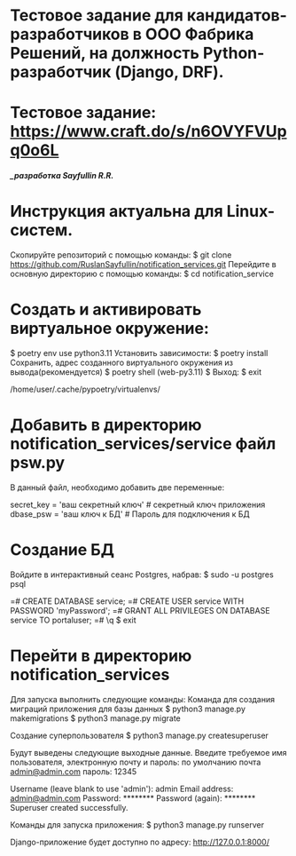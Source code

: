 # Тестовое задание для кандидатов-разработчиков в ООО Фабрика Решений, на должность Python-разработчик (Django, DRF). 
# Тестовое задание: https://www.craft.do/s/n6OVYFVUpq0o6L

##### _разработка Sayfullin R.R. 

Инструкция актуальна для Linux-систем.
========================================================================================================================

Скопируйте репозиторий с помощью команды:
$ git clone https://github.com/RuslanSayfullin/notification_services.git
Перейдите в основную директорию с помощью команды: 
$ cd notification_service

Создать и активировать виртуальное окружение:
========================================================================================================================
$ poetry env use python3.11
Установить зависимости:
$ poetry install 
Сохранить, адрес созданного виртуального окружения из вывода(рекомендуется)
$ poetry shell
(web-py3.11) $
Выход:
$ exit

/home/user/.cache/pypoetry/virtualenvs/

Добавить в директорию notification_services/service файл psw.py
========================================================================================================================
В данный файл, необходимо добавить две переменные:

secret_key = 'ваш секретный ключ'   # секретный ключ приложения
dbase_psw = 'ваш ключ к БД'         # Пароль для подключения к БД

Создание БД
========================================================================================================================
Войдите в интерактивный сеанс Postgres, набрав:
$ sudo -u postgres psql


=# CREATE DATABASE service;
=# CREATE USER service WITH PASSWORD 'myPassword';
=# GRANT ALL PRIVILEGES ON DATABASE service TO portaluser;
=# \q
$ exit

Перейти в директорию notification_services
========================================================================================================================
Для запуска выполнить следующие команды:
Команда для создания миграций приложения для базы данных
$ python3 manage.py makemigrations
$ python3 manage.py migrate

Создание суперпользователя
$ python3 manage.py createsuperuser

Будут выведены следующие выходные данные. Введите требуемое имя пользователя, электронную почту и пароль:
по умолчанию почта admin@admin.com пароль: 12345

Username (leave blank to use 'admin'): admin
Email address: admin@admin.com
Password: ********
Password (again): ********
Superuser created successfully.

Команды для запуска приложения:
$ python3 manage.py runserver


Django-приложение будет доступно по адресу: http://127.0.0.1:8000/



